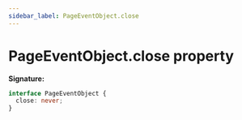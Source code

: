 ```yaml
---
sidebar_label: PageEventObject.close
---
```


# PageEventObject.close property

**Signature:**

```typescript
interface PageEventObject {
  close: never;
}
```
